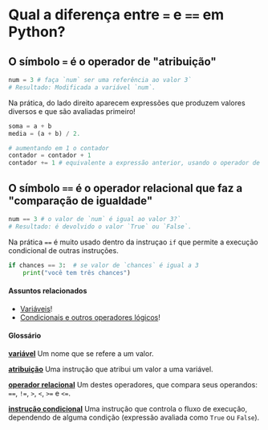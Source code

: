 # Qual a diferença entre `=` e `==` em Python?

## O símbolo `=` é o operador de "atribuição" 

```python
num = 3 # faça `num` ser uma referência ao valor 3`
# Resultado: Modificada a variável `num`.
```

Na prática, do lado direito aparecem expressões que produzem valores diversos e que são avaliadas primeiro!

```python
soma = a + b
media = (a + b) / 2.

# aumentando em 1 o contador
contador = contador + 1
contador += 1 # equivalente a expressão anterior, usando o operador de atribuição aumentada.
```

## O símbolo `==` é o operador relacional que faz a "comparação de igualdade"

```python
num == 3 # o valor de `num` é igual ao valor 3?`
# Resultado: é devolvido o valor `True` ou `False`.
```

Na prática  `==`  é muito usado dentro da instruçao `if` que permite a execução condicional de outras instruções.

```python
if chances == 3:  # se valor de `chances` é igual a 3
    print("você tem três chances")
```

#### Assuntos relacionados

- [Variáveis](variaveis.md)!
- [Condicionais e outros operadores lógicos](condicionais_py.md)!

#### Glossário

[**variável**](https://penseallen.github.io/PensePython2e/02-vars-expr-instr.html#termo:variável) Um nome que se refere a um valor.

[**atribuição**](https://penseallen.github.io/PensePython2e/02-vars-expr-instr.html#termo:atribuição) Uma instrução que atribui um valor a uma variável.

[**operador relacional**](https://penseallen.github.io/PensePython2e/05-cond-recur.html#termo:operador%20relacional) Um destes operadores, que compara seus operandos: `==`, `!=`, `>`, `<`, `>=` e `<=`.

[**instrução condicional**](https://penseallen.github.io/PensePython2e/05-cond-recur.html#termo:instrução%20condicional) Uma instrução que controla o fluxo de execução, dependendo de alguma condição (expressão avaliada como `True` ou `False`).
